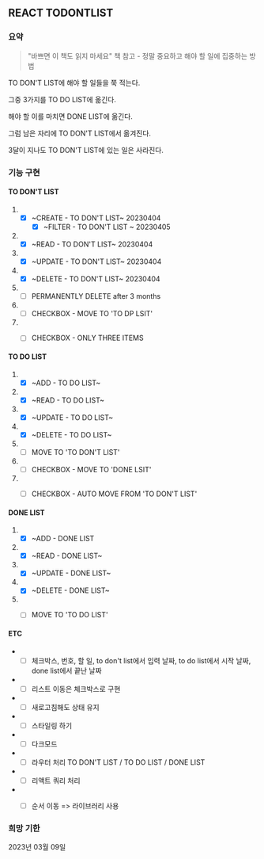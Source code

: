 ## REACT TODONTLIST

### 요약

> "바쁘면 이 책도 읽지 마세요" 책 참고 - 정말 중요하고 해야 할 일에 집중하는 방법


TO DON'T LIST에 해야 할 일들을 쭉 적는다. 

그중 3가지를 TO DO LIST에 옮긴다. 

해야 할 이를 마치면 DONE LIST에 옮긴다. 

그럼 남은 자리에 TO DON'T LIST에서 옮겨진다. 

3달이 지나도 TO DON'T LIST에 있는 일은 사라진다. 


### 기능 구현


#### TO DON'T LIST

  1. - [X] ~CREATE - TO DON'T LIST~ 20230404
       - [X] ~FILTER - TO DON'T LIST ~ 20230405
  2. - [X] ~READ - TO DON'T LIST~ 20230404
  3. - [X] ~UPDATE - TO DON'T LIST~ 20230404
  4. - [X] ~DELETE - TO DON'T LIST~ 20230404
  5. - [ ] PERMANENTLY DELETE after 3 months  
  6. - [ ] CHECKBOX - MOVE TO 'TO DP LSIT'
  7. - [ ] CHECKBOX - ONLY THREE ITEMS


 #### TO DO LIST

  1. - [X] ~ADD - TO DO LIST~
  2. - [X] ~READ - TO DO LIST~
  3. - [X] ~UPDATE - TO DO LIST~
  4. - [X] ~DELETE - TO DO LIST~
  5. - [ ] MOVE TO 'TO DON'T LIST'
  6. - [ ] CHECKBOX - MOVE TO 'DONE LSIT'
  7. - [ ] CHECKBOX - AUTO MOVE FROM 'TO DON'T LIST'


####  DONE LIST

  1. - [X] ~ADD - DONE LIST
  2. - [X] ~READ - DONE LIST~
  3. - [X] ~UPDATE - DONE LIST~
  4. - [X] ~DELETE - DONE LIST~
  5. - [ ] MOVE TO 'TO DO LIST'


####  ETC
- - [ ] 체크박스, 번호, 할 일, to don't list에서 입력 날짜, to do list에서 시작 날짜, done list에서 끝난 날짜
- - [ ] 리스트 이동은 체크박스로 구현
- - [ ] 새로고침해도 상태 유지
- - [ ] 스타일링 하기
- - [ ] 다크모드
- - [ ] 라우터 처리 TO DON'T LIST / TO DO LIST / DONE LIST
- - [ ] 리액트 쿼리 처리
- - [ ] 순서 이동 => 라이브러리 사용   


### 희망 기한

2023년 03월 09일
